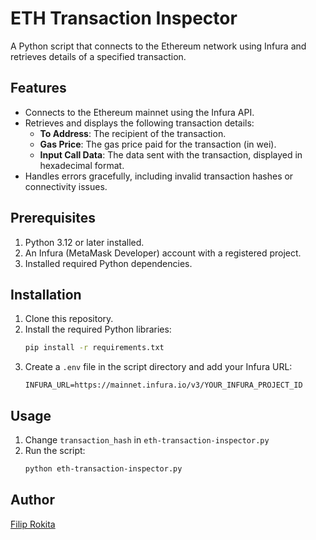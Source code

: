 # ETH Transaction Inspector

A Python script that connects to the Ethereum network using Infura and retrieves details of a specified transaction.

## Features

- Connects to the Ethereum mainnet using the Infura API.
- Retrieves and displays the following transaction details:
    - **To Address**: The recipient of the transaction.
    - **Gas Price**: The gas price paid for the transaction (in wei).
    - **Input Call Data**: The data sent with the transaction, displayed in hexadecimal format.
- Handles errors gracefully, including invalid transaction hashes or connectivity issues.

## Prerequisites

1. Python 3.12 or later installed.
2. An Infura (MetaMask Developer) account with a registered project.
3. Installed required Python dependencies.

## Installation

1. Clone this repository.
2. Install the required Python libraries:
    ```bash
    pip install -r requirements.txt
    ```
3. Create a `.env` file in the script directory and add your Infura URL:
    ```
    INFURA_URL=https://mainnet.infura.io/v3/YOUR_INFURA_PROJECT_ID
    ```

## Usage
1. Change `transaction_hash` in `eth-transaction-inspector.py`
2. Run the script:
    ```bash
    python eth-transaction-inspector.py
    ```

## Author
[Filip Rokita](https://www.filiprokita.com/)